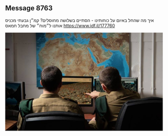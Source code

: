 ## Message 8763

איך מה שהחל באיום על כוחותינו - הסתיים בשלושה מחוסלים?
קמ״ן גבעתי מכניס אותנו ל״מוח״ של מחבל חמאס
https://www.idf.il/177760

![Photo](8763/8763_photo.jpg)
